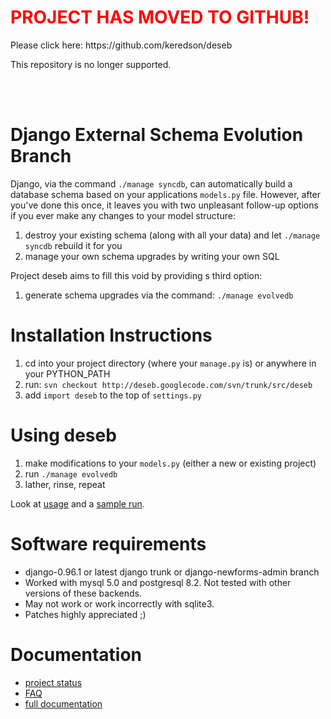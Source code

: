 <br /><br />

<h1><font color='red'>PROJECT HAS MOVED TO GITHUB!</font></h1>
Please click here: https://github.com/keredson/deseb

This repository is no longer supported.

<br /><br />

# Django External Schema Evolution Branch #

Django, via the command `./manage syncdb`, can automatically build a database schema based on your applications `models.py` file.  However, after you've done this once, it leaves you with two unpleasant follow-up options if you ever make any changes to your model structure:
  1. destroy your existing schema (along with all your data) and let `./manage syncdb` rebuild it for you
  1. manage your own schema upgrades by writing your own SQL

Project deseb aims to fill this void by providing s third option:
  1. generate schema upgrades via the command: `./manage evolvedb`

# Installation Instructions #

  1. cd into your project directory (where your `manage.py` is) or anywhere in your PYTHON\_PATH
  1. run: `svn checkout http://deseb.googlecode.com/svn/trunk/src/deseb`
  1. add `import deseb` to the top of `settings.py`

# Using deseb #

  1. make modifications to your `models.py` (either a new or existing project)
  1. run `./manage evolvedb`
  1. lather, rinse, repeat

Look at [usage](Usage.md) and a [sample run](SampleRun.md).

# Software requirements #
  * django-0.96.1 or latest django trunk or django-newforms-admin branch
  * Worked with mysql 5.0 and postgresql 8.2. Not tested with other versions of these backends.
  * May not work or work incorrectly with sqlite3.
  * Patches highly appreciated ;)

# Documentation #

  * [project status](Status.md)
  * [FAQ](FAQ.md)
  * [full documentation](Documentation.md)